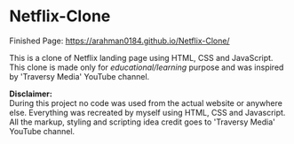 # Netflix-Clone

Finished Page: https://arahman0184.github.io/Netflix-Clone/

This is a clone of Netflix landing page using HTML, CSS and JavaScript.
This clone is made only for _educational/learning_ purpose and was inspired by 'Traversy Media' YouTube channel.

**Disclaimer:**  
During this project no code was used from the actual website or anywhere else. Everything was recreated by myself using HTML, CSS and Javascript. All the markup, styling and scripting idea credit goes to 'Traversy Media' YouTube channel.
